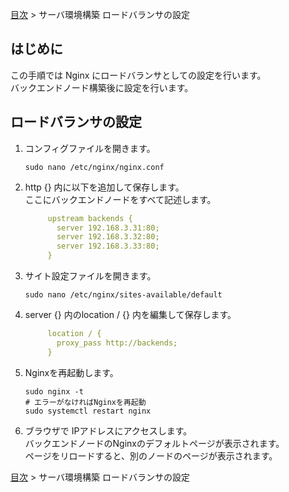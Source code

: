 [目次](../目次.md) > サーバ環境構築 ロードバランサの設定

## はじめに
この手順では Nginx にロードバランサとしての設定を行います。  
バックエンドノード構築後に設定を行います。

## ロードバランサの設定
1. コンフィグファイルを開きます。
   ```
   sudo nano /etc/nginx/nginx.conf
   ```
1. http {} 内に以下を追加して保存します。  
   ここにバックエンドノードをすべて記述します。
   ```yaml
        upstream backends {
          server 192.168.3.31:80;
          server 192.168.3.32:80;
          server 192.168.3.33:80;
        }
   ```
1. サイト設定ファイルを開きます。
   ```shell
   sudo nano /etc/nginx/sites-available/default
   ```
1. server {} 内のlocation / {} 内を編集して保存します。
   ```yaml
        location / {
          proxy_pass http://backends;
        }
   ```
1. Nginxを再起動します。
   ```shell
   sudo nginx -t
   # エラーがなければNginxを再起動
   sudo systemctl restart nginx
   ```
1. ブラウザで IPアドレスにアクセスします。  
   バックエンドノードのNginxのデフォルトページが表示されます。  
   ページをリロードすると、別のノードのページが表示されます。

[目次](../目次.md) > サーバ環境構築 ロードバランサの設定
